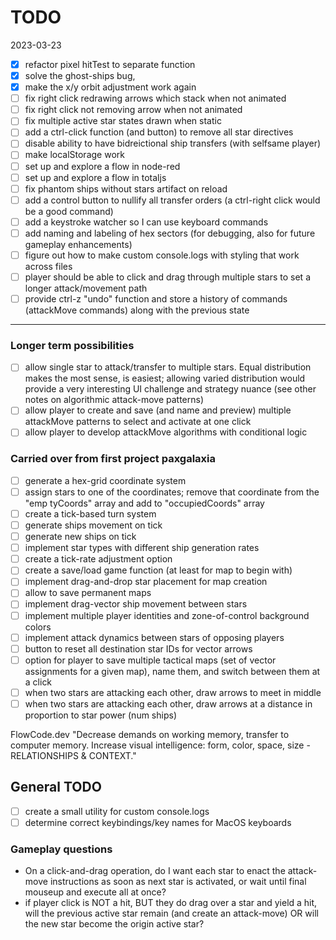 # TODO

2023-03-23

- [x] refactor pixel hitTest to separate function
- [x]  solve the ghost-ships bug,
- [x]  make the x/y orbit adjustment work again
- [ ]  fix right click redrawing arrows which stack when not animated
- [ ]  fix right click not removing arrow when not animated
- [ ]  fix multiple active star states drawn when static
- [ ]  add a ctrl-click function (and button) to remove all star directives
- [ ] disable ability to have bidreictional ship transfers (with selfsame player)
- [ ]  make localStorage work
- [ ]  set up and explore a flow in node-red
- [ ]  set up and explore a flow in totaljs
- [ ] fix phantom ships without stars artifact on reload
- [ ] add a control button to nullify all transfer orders (a ctrl-right click would be a good command)
- [ ] add a keystroke watcher so  I can use keyboard commands
- [ ] add naming and labeling of hex sectors (for debugging, also for future gameplay enhancements)
- [ ] figure out how to make custom console.logs with styling that work across files
- [ ] player should be able to click and drag through multiple stars to set a longer attack/movement path
- [ ] provide ctrl-z "undo" function and store a history of commands (attackMove commands) along with the previous state

--- 
### Longer term possibilities

- [ ] allow single star to attack/transfer to multiple stars. Equal distribution makes the most sense, is easiest; allowing varied distribution would provide a very interesting UI challenge and strategy nuance (see other notes on algorithmic attack-move patterns)
- [ ] allow player to create and save (and name and preview) multiple attackMove patterns to select and activate at one click
- [ ] allow player to develop attackMove algorithms with conditional logic 

### Carried over from first project paxgalaxia

- [ ] generate a hex-grid coordinate system
- [ ] assign stars to one of the coordinates; remove that coordinate from the "emp	tyCoords" array and add to "occupiedCoords" array
- [ ] create a tick-based turn system
- [ ] generate ships movement on tick
- [ ] generate new ships on tick
- [ ] implement star types with different ship generation rates
- [ ] create a tick-rate adjustment option
- [ ] create a save/load game function (at least for map to begin with)
- [ ] implement drag-and-drop star placement for map creation
- [ ] allow to save permanent maps
- [ ] implement drag-vector ship movement between stars
- [ ] implement multiple player identities and zone-of-control background colors
- [ ] implement attack dynamics between stars of opposing players
- [ ] button to reset all destination star IDs for vector arrows
- [ ] option for player to save multiple tactical maps (set of vector assignments for a given map), name them, and switch between them at a click
- [ ] when two stars are attacking each other, draw arrows to meet in middle
- [ ] when two stars are attacking each other, draw arrows at a distance in proportion to star power (num ships)

FlowCode.dev "Decrease demands on working memory, transfer to computer memory. Increase visual intelligence: form, color, space, size - RELATIONSHIPS & CONTEXT."

## General TODO

- [ ] create a small utility for custom console.logs
- [ ] determine correct keybindings/key names for MacOS keyboards

### Gameplay questions
* On a click-and-drag operation, do I want each star to enact the attack-move instructions as soon as next star is activated, or wait until final mouseup and execute all at once?
* if player click is NOT a hit, BUT they do drag over a star and yield a hit, will the previous active star remain (and create an attack-move) OR will the new star become the origin active star?